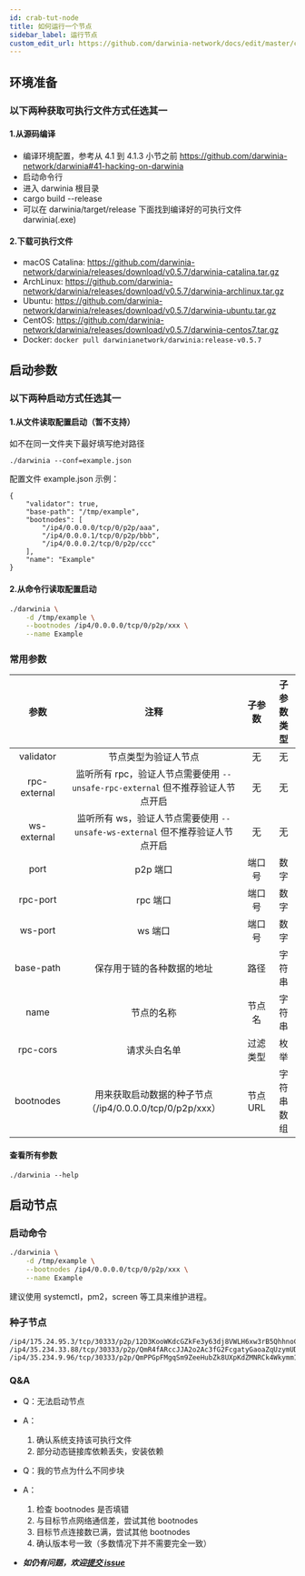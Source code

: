 ```yaml
---
id: crab-tut-node
title: 如何运行一个节点
sidebar_label: 运行节点
custom_edit_url: https://github.com/darwinia-network/docs/edit/master/content/zh-CN/crab-tut-node.md
---
```


## 环境准备

### 以下两种获取可执行文件方式任选其一

#### 1.从源码编译

- 编译环境配置，参考从 4.1 到 4.1.3 小节之前 https://github.com/darwinia-network/darwinia#41-hacking-on-darwinia
- 启动命令行
- 进入 darwinia 根目录
- cargo build --release
- 可以在 darwinia/target/release 下面找到编译好的可执行文件 darwinia(.exe)

#### 2.下载可执行文件

- macOS Catalina: https://github.com/darwinia-network/darwinia/releases/download/v0.5.7/darwinia-catalina.tar.gz
- ArchLinux: https://github.com/darwinia-network/darwinia/releases/download/v0.5.7/darwinia-archlinux.tar.gz
- Ubuntu: https://github.com/darwinia-network/darwinia/releases/download/v0.5.7/darwinia-ubuntu.tar.gz
- CentOS: https://github.com/darwinia-network/darwinia/releases/download/v0.5.7/darwinia-centos7.tar.gz
- Docker: `docker pull darwinianetwork/darwinia:release-v0.5.7`

## 启动参数

### 以下两种启动方式任选其一

#### 1.从文件读取配置启动（暂不支持）

如不在同一文件夹下最好填写绝对路径

```
./darwinia --conf=example.json
```

配置文件 example.json 示例：

```
{
	"validator": true,
	"base-path": "/tmp/example",
	"bootnodes": [
		"/ip4/0.0.0.0/tcp/0/p2p/aaa",
		"/ip4/0.0.0.1/tcp/0/p2p/bbb",
		"/ip4/0.0.0.2/tcp/0/p2p/ccc"
	],
	"name": "Example"
}
```

#### 2.从命令行读取配置启动

```sh
./darwinia \
	-d /tmp/example \
	--bootnodes /ip4/0.0.0.0/tcp/0/p2p/xxx \
	--name Example
```

### 常用参数

|     参数     |                                      注释                                       |  子参数  | 子参数类型 |
| :----------: | :-----------------------------------------------------------------------------: | :------: | :--------: |
|  validator   |                              节点类型为验证人节点                               |    无    |     无     |
| rpc-external | 监听所有 rpc，验证人节点需要使用 `--unsafe-rpc-external` 但不推荐验证人节点开启 |    无    |     无     |
| ws-external  |  监听所有 ws，验证人节点需要使用 `--unsafe-ws-external` 但不推荐验证人节点开启  |    无    |     无     |
|     port     |                                    p2p 端口                                     |  端口号  |    数字    |
|   rpc-port   |                                    rpc 端口                                     |  端口号  |    数字    |
|   ws-port    |                                     ws 端口                                     |  端口号  |    数字    |
|  base-path   |                           保存用于链的各种数据的地址                            |   路径   |   字符串   |
|     name     |                                   节点的名称                                    |  节点名  |   字符串   |
|   rpc-cors   |                                  请求头白名单                                   | 过滤类型 |    枚举    |
|  bootnodes   |            用来获取启动数据的种子节点（/ip4/0.0.0.0/tcp/0/p2p/xxx）             | 节点 URL | 字符串数组 |

#### 查看所有参数

```
./darwinia --help
```

## 启动节点

### 启动命令

```sh
./darwinia \
	-d /tmp/example \
	--bootnodes /ip4/0.0.0.0/tcp/0/p2p/xxx \
	--name Example
```

建议使用 systemctl，pm2，screen 等工具来维护进程。

### 种子节点

```
/ip4/175.24.95.3/tcp/30333/p2p/12D3KooWKdcGZkFe3y63dj8VWLH6xw3rB5QhhnoC8UenSscXFuqx
/ip4/35.234.33.88/tcp/30333/p2p/QmR4fARccJJA2o2Ac3fG2FcgatyGaoaZqUzymUDpvBZr7c
/ip4/35.234.9.96/tcp/30333/p2p/QmPPGpFMgqSm9ZeeHubZk8UXpKdZMNRCk4Wkymm181bpve
```

### Q&A

- Q：无法启动节点
- A：
	1. 确认系统支持该可执行文件
	1. 部分动态链接库依赖丢失，安装依赖

- Q：我的节点为什么不同步块
- A：
	1. 检查 bootnodes 是否填错
	1. 与目标节点网络通信差，尝试其他 bootnodes
	1. 目标节点连接数已满，尝试其他 bootnodes
	1. 确认版本号一致（多数情况下并不需要完全一致）

- ***如仍有问题，欢迎[提交 issue]("https://github.com/darwinia-network/darwinia/issues/new")***
